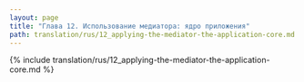 ```yaml
---
layout: page
title: "Глава 12. Использование медиатора: ядро приложения"
path: translation/rus/12_applying-the-mediator-the-application-core.md
---
```


{% include translation/rus/12_applying-the-mediator-the-application-core.md %}
